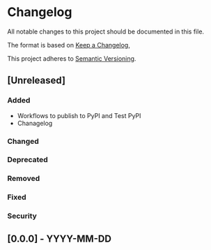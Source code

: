 # Changelog

All notable changes to this project should be documented in this file.

The format is based on [Keep a Changelog](https://keepachangelog.com/en/1.0.0/),

This project adheres to [Semantic Versioning](https://semver.org/spec/v2.0.0.html).

## [Unreleased]

### Added
- Workflows to publish to PyPI and Test PyPI
- Chanagelog

### Changed
### Deprecated
### Removed
### Fixed
### Security

## [0.0.0] - YYYY-MM-DD


